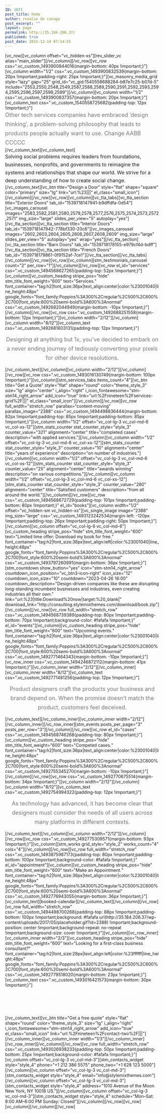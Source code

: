 ```yaml
---
ID: 1071
post_title: home
author: rosalie de canaga
post_excerpt: ""
layout: page
permalink: http://35.184.206.37/
published: true
post_date: 2015-12-14 07:14:55
---
```

[vc_row][vc_column offset="vc_hidden-xs"][rev_slider_vc alias="main_slider"][/vc_column][/vc_row][vc_row css=".vc_custom_1493900844016{margin-bottom: 40px !important;}"][vc_column width="1/2" css=".vc_custom_1493900832539{margin-bottom: 20px !important;padding-right: 25px !important;}"][vc_masonry_media_grid style="lazy" gap="25" grid_id="vc_gid:1540558688284-b87e7c25-b07d-5" include="2553,2550,2548,2549,2587,2588,2589,2590,2591,2592,2593,2594,2595,2596,2597,2598,2599"][/vc_column][vc_column width="1/2" css=".vc_custom_1493900837357{margin-bottom: 20px !important;}"][vc_column_text css=".vc_custom_1540558725682{padding-top: 12px !important;}"]<span style="display: block; line-height: 30px; font-size: 18px; color: #777777;">Other tech services companies have embraced ’design thinking’, a problem-solving philosophy that leads to products people actually want to use. Change AABB CCCCC</span>[/vc_column_text][vc_column_text]<span style="display: block; font-size: 16px; line-height: 26px;">Solving social problems requires leaders from foundations, businesses, nonprofits, and governments to reimagine the systems and relationships that shape our world. We strive for a deep understanding of how to create social change.</span>[/vc_column_text][vc_btn title="Design a Door" style="flat" shape="square" color="primary" size="lg" link="url:%23|||" el_class="small_icon"][/vc_column][/vc_row][vc_row][vc_column][vc_tta_tabs][vc_tta_section title="Exterior Doors" tab_id="1539718147941-b9dffdfa-0d54"][vc_images_carousel images="2583,2582,2581,2580,2579,2578,2577,2576,2575,2574,2573,2572,2571" img_size="large" slides_per_view="5" autoplay="yes"][/vc_tta_section][vc_tta_section title="Interior Doors" tab_id="1539718147942-778bf330-20c6"][vc_images_carousel images="2602,2603,2604,2605,2606,2607,2608,2609" img_size="large" slides_per_view="5" autoplay="yes" wrap="yes"][/vc_tta_section][vc_tta_section title="Barn Doors" tab_id="1539718178155-e979cf4d-bdff"][/vc_tta_section][vc_tta_section title="French Doors" tab_id="1539718179861-0f9152af-7ce1"][/vc_tta_section][/vc_tta_tabs][/vc_column][/vc_row][vc_row][vc_column][stm_testimonials_carousel count="2" per_row="1"][/vc_column][/vc_row][vc_row el_id="services" css=".vc_custom_1494568627265{padding-top: 52px !important;}"][vc_column][vc_custom_heading stripe_pos="hide" stm_title_font_weight="600" text="Services<em>.</em>" font_container="tag:h2|font_size:36px|text_align:center|color:%23001040|line_height:48px" google_fonts="font_family:Poppins%3A300%2Cregular%2C500%2C600%2C700|font_style:600%20semi-bold%3A600%3Anormal" css=".vc_custom_1492682044949{margin-bottom: -10px !important;}"][/vc_column][/vc_row][vc_row css=".vc_custom_1492688251558{margin-bottom: 12px !important;}"][vc_column width="2/12"][/vc_column][vc_column width="8/12"][vc_column_text css=".vc_custom_1492681803131{padding-top: 12px !important;}"]
<p style="text-align: center;"><span style="display: block; line-height: 30px; font-size: 18px; color: #777777;">Designing at anything but 1x, you’ve decided to embark on a never ending journey of tediously converting your pixels for other device resolutions.</span></p>
[/vc_column_text][/vc_column][vc_column width="2/12"][/vc_column][/vc_row][vc_row css=".vc_custom_1493016130749{margin-bottom: 100px !important;}"][vc_column][stm_services_tabs items_count="4"][vc_btn title="Get a Quote" style="flat" shape="round" color="theme_style_3" size="lg" align="center" i_align="right" i_icon_fontawesome="stm-stm14_right_arrow" add_icon="true" link="url:%2Fnineteen%2Fservices-grid%2F|||" el_class="small_icon"][/vc_column][/vc_row][vc_row full_width="stretch_row" parallax="content-moving" parallax_image="2388" css=".vc_custom_1494498836444{margin-bottom: 82px !important;padding-top: 85px !important;padding-bottom: 85px !important;}"][vc_column width="1/2" offset="vc_col-lg-3 vc_col-md-6 vc_col-xs-12"][stm_stats_counter stat_counter_style="style_3" counter_value="321" alignment="center" title="completed cases" description="with applied services."][/vc_column][vc_column width="1/2" offset="vc_col-lg-3 vc_col-md-6 vc_col-xs-12"][stm_stats_counter stat_counter_style="style_3" counter_value="10" alignment="center" title="years of experience" description="on number of industries."][/vc_column][vc_column width="1/2" offset="vc_col-lg-3 vc_col-md-6 vc_col-xs-12"][stm_stats_counter stat_counter_style="style_3" counter_value="25" alignment="center" title="awards winning" description="on various competitions."][/vc_column][vc_column width="1/2" offset="vc_col-lg-3 vc_col-md-6 vc_col-xs-12"][stm_stats_counter stat_counter_style="style_3" counter_value="280" alignment="center" title="Satisfied customers" description="from all around the world."][/vc_column][/vc_row][vc_row css=".vc_custom_1494568672729{padding-top: 101px !important;padding-bottom: 80px !important;}" el_id="books"][vc_column width="1/2" offset="vc_hidden-sm vc_hidden-xs"][vc_single_image image="2388" img_size="large" css=".vc_custom_1493123242534{margin-left: -120px !important;padding-top: 26px !important;padding-right: 50px !important;}"][/vc_column][vc_column offset="vc_col-lg-6 vc_col-md-6"][vc_custom_heading stripe_pos="hide" stm_title_font_weight="600" text="Limited time offer: Download my book for free<em>.</em>" font_container="tag:h2|font_size:36px|text_align:left|color:%23001040|line_height:48px" google_fonts="font_family:Poppins%3A300%2Cregular%2C500%2C600%2C700|font_style:600%20semi-bold%3A600%3Anormal" css=".vc_custom_1493797260991{margin-bottom: 36px !important;}"][stm_countdown show_button="yes" icon="stm-stm14_right_arrow" countdown_icon_position="vc_btn3-icon-right" icon_size="12" countdown_icon_size="10" countdown="2023-04-26 16:00" countdown_description="Design-driven companies like these are disrupting long-standing incumbent businesses and industries, even creating industries all their own." link="url:%23|title:Download%20now|target:%20_blank|" download_link="http://consulting.stylemixthemes.com/download/book.zip"][/vc_column][/vc_row][vc_row full_width="stretch_row" css=".vc_custom_1494568739389{padding-top: 80px !important;padding-bottom: 70px !important;background-color: #fafafa !important;}" el_id="events"][vc_column][vc_custom_heading stripe_pos="hide" stm_title_font_weight="600" text="Upcoming events<em>.</em>" font_container="tag:h2|font_size:36px|text_align:center|color:%23001040|line_height:48px" google_fonts="font_family:Poppins%3A300%2Cregular%2C500%2C600%2C700|font_style:600%20semi-bold%3A600%3Anormal" css=".vc_custom_1492771464343{margin-bottom: -10px !important;}"][vc_row_inner css=".vc_custom_1494246872112{margin-bottom: 41px !important;}"][vc_column_inner width="2/12"][/vc_column_inner][vc_column_inner width="8/12"][vc_column_text css=".vc_custom_1492771481256{padding-top: 12px !important;}"]
<p style="text-align: center;"><span style="display: block; line-height: 30px; font-size: 18px; color: #777777;">Product designers craft the products your business and brand depend on. When the promise doesn’t match the product, customers feel deceived.</span></p>
[/vc_column_text][/vc_column_inner][vc_column_inner width="2/12"][/vc_column_inner][/vc_row_inner][stm_events posts_per_page="3" posts_per_row="3"][/vc_column][/vc_row][vc_row el_id="cases" css=".vc_custom_1494568746268{padding-top: 80px !important;}"][vc_column][vc_custom_heading stripe_pos="hide" stm_title_font_weight="600" text="Competed cases<em>.</em>" font_container="tag:h2|font_size:36px|text_align:center|color:%23001040|line_height:48px" google_fonts="font_family:Poppins%3A300%2Cregular%2C500%2C600%2C700|font_style:600%20semi-bold%3A600%3Anormal" css=".vc_custom_1492755345270{margin-bottom: -10px !important;}"][/vc_column][/vc_row][vc_row css=".vc_custom_1492770675514{margin-bottom: 34px !important;}"][vc_column width="2/12"][/vc_column][vc_column width="8/12"][vc_column_text css=".vc_custom_1492754994322{padding-top: 12px !important;}"]
<p style="text-align: center;"><span style="display: block; line-height: 30px; font-size: 18px; color: #777777;">As technology has advanced, it has become clear that designers must consider the needs of all users across many platforms in different contexts.</span></p>
[/vc_column_text][/vc_column][vc_column width="2/12"][/vc_column][/vc_row][vc_row css=".vc_custom_1492775309571{margin-bottom: 93px !important;}"][vc_column][stm_works grid_style="style_2" works_count="4" cols="4"][/vc_column][/vc_row][vc_row full_width="stretch_row" css=".vc_custom_1493875987173{padding-top: 80px !important;padding-bottom: 100px !important;background-color: #fafafa !important;}" el_id="appointment"][vc_column][vc_custom_heading stripe_pos="hide" stm_title_font_weight="600" text="Make an Appointment<em>.</em>" font_container="tag:h2|font_size:36px|text_align:center|color:%23001040|line_height:48px" google_fonts="font_family:Poppins%3A300%2Cregular%2C500%2C600%2C700|font_style:600%20semi-bold%3A600%3Anormal" css=".vc_custom_1492776943055{margin-bottom: 36px !important;}"][vc_column_text][booked-calendar][/vc_column_text][/vc_column][/vc_row][vc_row full_width="stretch_row" css=".vc_custom_1494498700268{padding-top: 88px !important;padding-bottom: 100px !important;background: #fafafa url(http://35.184.206.37/wp-content/uploads/2017/05/placeholder.gif?id=2388) !important;background-position: center !important;background-repeat: no-repeat !important;background-size: cover !important;}"][vc_column][vc_row_inner][vc_column_inner width="2/3"][vc_custom_heading stripe_pos="hide" stm_title_font_weight="600" text="Looking for a first-class business consultant<em>?</em>" font_container="tag:h2|font_size:28px|text_align:left|color:%23ffffff|line_height:48px" google_fonts="font_family:Poppins%3A300%2Cregular%2C500%2C600%2C700|font_style:600%20semi-bold%3A600%3Anormal" css=".vc_custom_1492779518020{margin-bottom: 23px !important;}"][vc_column_text css=".vc_custom_1493016421573{margin-bottom: 30px !important;}"]<span style="display: block; line-height: 30px; font-size: 18px; color: #ffffff;">Design-driven companies like these are disrupting long-standing incumbent businesses and industries, even creating industries all their own.</span>[/vc_column_text][vc_btn title="Get a free quote" style="flat" shape="round" color="theme_style_3" size="lg" i_align="right" i_icon_fontawesome="stm-stm14_right_arrow" add_icon="true" el_class="small_icon" link="url:%2Fnineteen%2Fcontact-two%2F|||"][/vc_column_inner][vc_column_inner width="1/3"][/vc_column_inner][/vc_row_inner][/vc_column][/vc_row][vc_row full_width="stretch_row" css=".vc_custom_1493026938233{padding-top: 50px !important;padding-bottom: 25px !important;background-color: #fafafa !important;}"][vc_column offset="vc_col-lg-3 vc_col-md-3"][stm_contacts_widget style="style_4" phone="+1 212 386 5575" phone_two="+1 628 123 5000"][/vc_column][vc_column offset="vc_col-lg-3 vc_col-md-3"][stm_contacts_widget style="style_4" email="info@stylemixthemes.com"][/vc_column][vc_column offset="vc_col-lg-3 vc_col-md-3"][stm_contacts_widget style="style_4" address="1010 Avenue of the Moon
New York, NY 10018 US."][/vc_column][vc_column offset="vc_col-lg-3 vc_col-md-3"][stm_contacts_widget style="style_4" schedule="Mon–Sat: 8:00 AM–6:00 PM
Sunday: Closed"][/vc_column][/vc_row][vc_row][vc_column][/vc_column][/vc_row]
